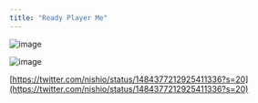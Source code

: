 ```yaml
---
title: "Ready Player Me"
---
```


![image](https://gyazo.com/237f061da7e809af45e8a62c7f663e54/thumb/1000)

![image](https://gyazo.com/165c45d8e66a86d7183328cde2d4ab02/thumb/1000)

[https://twitter.com/nishio/status/1484377212925411336?s=20](https://twitter.com/nishio/status/1484377212925411336?s=20)


